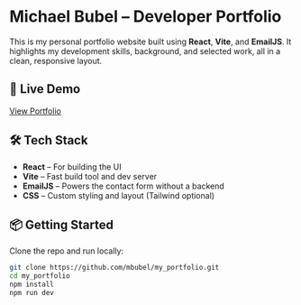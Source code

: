 # Michael Bubel – Developer Portfolio

This is my personal portfolio website built using **React**, **Vite**, and **EmailJS**. It highlights my development skills, background, and selected work, all in a clean, responsive layout.

## 🚀 Live Demo

[View Portfolio](https://your-live-site-link.com)

## 🛠 Tech Stack

- **React** – For building the UI
- **Vite** – Fast build tool and dev server
- **EmailJS** – Powers the contact form without a backend
- **CSS** – Custom styling and layout (Tailwind optional)

## 📦 Getting Started

Clone the repo and run locally:

```bash
git clone https://github.com/mbubel/my_portfolio.git
cd my_portfolio
npm install
npm run dev
